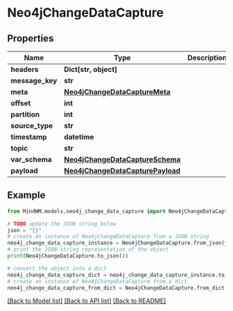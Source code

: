 # Neo4jChangeDataCapture


## Properties

Name | Type | Description | Notes
------------ | ------------- | ------------- | -------------
**headers** | **Dict[str, object]** |  | 
**message_key** | **str** |  | 
**meta** | [**Neo4jChangeDataCaptureMeta**](Neo4jChangeDataCaptureMeta.md) |  | 
**offset** | **int** |  | 
**partition** | **int** |  | 
**source_type** | **str** |  | 
**timestamp** | **datetime** |  | 
**topic** | **str** |  | 
**var_schema** | [**Neo4jChangeDataCaptureSchema**](Neo4jChangeDataCaptureSchema.md) |  | 
**payload** | [**Neo4jChangeDataCapturePayload**](Neo4jChangeDataCapturePayload.md) |  | 

## Example

```python
from MindWM.models.neo4j_change_data_capture import Neo4jChangeDataCapture

# TODO update the JSON string below
json = "{}"
# create an instance of Neo4jChangeDataCapture from a JSON string
neo4j_change_data_capture_instance = Neo4jChangeDataCapture.from_json(json)
# print the JSON string representation of the object
print(Neo4jChangeDataCapture.to_json())

# convert the object into a dict
neo4j_change_data_capture_dict = neo4j_change_data_capture_instance.to_dict()
# create an instance of Neo4jChangeDataCapture from a dict
neo4j_change_data_capture_from_dict = Neo4jChangeDataCapture.from_dict(neo4j_change_data_capture_dict)
```
[[Back to Model list]](../README.md#documentation-for-models) [[Back to API list]](../README.md#documentation-for-api-endpoints) [[Back to README]](../README.md)


